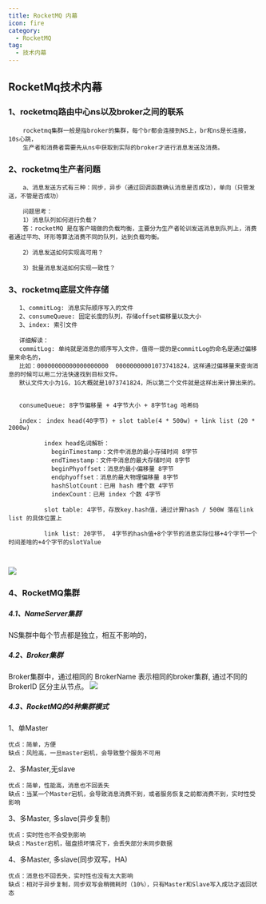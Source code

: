 ```yaml
---
title: RocketMQ 内幕
icon: fire
category:
  - RocketMQ
tag:
  - 技术内幕
---
```


## RocketMq技术内幕

### 1、rocketmq路由中心ns以及broker之间的联系
```text
    rocketmq集群一般是指broker的集群，每个br都会连接到NS上，br和ns是长连接，10s心跳，
    生产者和消费者需要先从ns中获取到实际的broker才进行消息发送及消费。
```

### 2、rocketmq生产者问题
```text
    a、消息发送方式有三种：同步，异步（通过回调函数确认消息是否成功），单向（只管发送，不管是否成功）

    问题思考：
    1）消息队列如何进行负载？
    答：rocketMQ 是在客户端做的负载均衡，主要分为生产者轮训发送消息到队列上，消费者通过平均、环形等算法消费不同的队列，达到负载均衡。
    
    2）消息发送如何实现高可用？
    
    3）批量消息发送如何实现一致性？
```

### 3、rocketmq底层文件存储
```text
   1、commitLog: 消息实际顺序写入的文件
   2、consumeQueue: 固定长度的队列，存储offset偏移量以及大小
   3、index: 索引文件
   
   详细解读：
   commitLog: 单纯就是消息的顺序写入文件，值得一提的是commitLog的命名是通过偏移量来命名的，
   比如：00000000000000000000  00000000001073741824，这样通过偏移量来查询消息的时候可以用二分法快速找到目标文件。
   默认文件大小为1G，1G大概就是1073741824，所以第二个文件就是这样出来计算出来的。


   consumeQueue: 8字节偏移量 + 4字节大小 + 8字节tag 哈希码
   
   index： index head(40字节) + slot table(4 * 500w) + link list (20 * 2000w)
           
          index head名词解析：
            beginTimestamp：文件中消息的最小存储时间 8字节
            endTimestamp：文件中消息的最大存储时间 8字节
            beginPhyoffset：消息的最小偏移量 8字节
            endphyoffset：消息的最大物理偏移量 8字节
            hashSlotCount：已用 hash 槽个数 4字节
            indexCount：已用 index 个数 4字节
            
          slot table: 4字节，存放key.hash值，通过计算hash / 500W 落在link list 的具体位置上
          
          link list: 20字节， 4字节的hash值+8个字节的消息实际位移+4个字节一个时间差啥的+4个字节的slotValue
         
            
```
![](https://oss-cwq.oss-rg-china-mainland.aliyuncs.com/rocketmq/consumeLog.png)

### 4、RocketMQ集群

##### 4.1、NameServer集群
NS集群中每个节点都是独立，相互不影响的，

##### 4.2、Broker集群
Broker集群中，通过相同的 BrokerName 表示相同的broker集群, 通过不同的 BrokerID 区分主从节点。
![](https://oss-cwq.oss-rg-china-mainland.aliyuncs.com/rocketmq/rocketBroker.png)


##### 4.3、RocketMQ的4种集群模式
1、单Master
```text
优点：简单，方便
缺点：风险高，一旦master宕机，会导致整个服务不可用
```
2、多Master,无slave
```text
优点：简单，性能高，消息也不回丢失
缺点：当某一个Master宕机，会导致消息消费不到，或者服务恢复之前都消费不到，实时性受影响
```

3、多Master, 多slave(异步复制)
```text
优点：实时性也不会受到影响
缺点：Master宕机，磁盘损坏情况下，会丢失部分未同步数据
```

4、多Master, 多slave(同步双写，HA)
```text
优点：消息也不回丢失，实时性也没有太大影响
缺点：相对于异步复制，同步双写会稍微耗时（10%），只有Master和Slave写入成功才返回状态
```